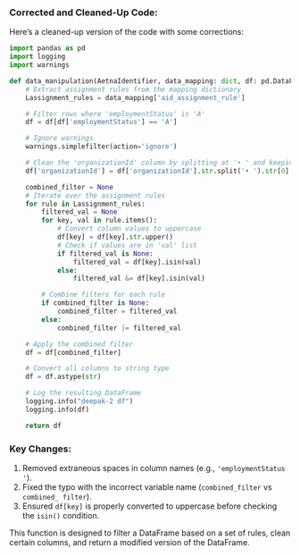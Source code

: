 ### Corrected and Cleaned-Up Code:
Here’s a cleaned-up version of the code with some corrections:

```python
import pandas as pd
import logging
import warnings

def data_manipulation(AetnaIdentifier, data_mapping: dict, df: pd.DataFrame):
    # Extract assignment rules from the mapping dictionary
    Lassignment_rules = data_mapping['aid_assignment_rule']

    # Filter rows where 'employmentStatus' is 'A'
    df = df[df['employmentStatus'] == 'A']

    # Ignore warnings
    warnings.simplefilter(action='ignore')

    # Clean the 'organizationId' column by splitting at '• ' and keeping the first part
    df['organizationId'] = df['organizationId'].str.split('• ').str[0]

    combined_filter = None
    # Iterate over the assignment rules
    for rule in Lassignment_rules:
        filtered_val = None
        for key, val in rule.items():
            # Convert column values to uppercase
            df[key] = df[key].str.upper()
            # Check if values are in 'val' list
            if filtered_val is None:
                filtered_val = df[key].isin(val)
            else:
                filtered_val &= df[key].isin(val)

        # Combine filters for each rule
        if combined_filter is None:
            combined_filter = filtered_val
        else:
            combined_filter |= filtered_val

    # Apply the combined filter
    df = df[combined_filter]

    # Convert all columns to string type
    df = df.astype(str)

    # Log the resulting DataFrame
    logging.info("deepak-2 df")
    logging.info(df)

    return df
```
### Key Changes:
1. Removed extraneous spaces in column names (e.g., `'employmentStatus '`).
2. Fixed the typo with the incorrect variable name (`combined_filter` vs `combined_ filter`).
3. Ensured `df[key]` is properly converted to uppercase before checking the `isin()` condition.

This function is designed to filter a DataFrame based on a set of rules, clean certain columns, and return a modified version of the DataFrame.